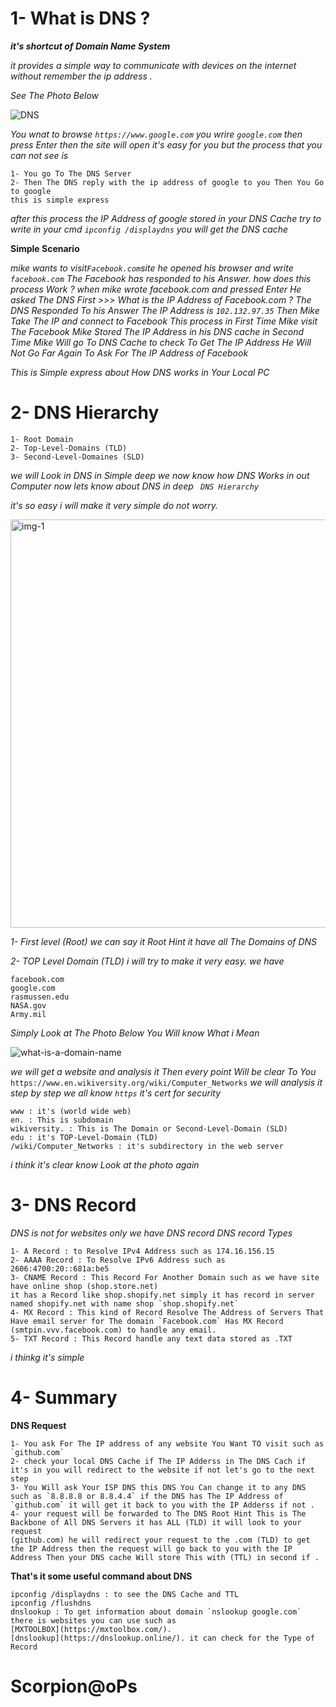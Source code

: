 # 1- What is DNS ?
***it's shortcut of Domain Name System***

*it provides a simple way to communicate with devices on the internet without remember the ip address .*

*See The Photo Below*

![DNS](https://user-images.githubusercontent.com/84593266/138587993-5d4f1790-398d-43a7-a17f-7bc70b362cf3.png)

*You wnat to browse `https://www.google.com` you wrire `google.com` then press Enter then the site will open it's easy for you but the
process that you can not see is*
```
1- You go To The DNS Server 
2- Then The DNS reply with the ip address of google to you Then You Go to google
this is simple express
```

*after this process the IP Address of google stored in your DNS Cache try to write in your cmd `ipconfig /displaydns` you will get the DNS cache*

**Simple Scenario**

*mike wants to visit`Facebook.com`site 
he opened his browser and write `facebook.com`
The Facebook has responded to his Answer.
how does this process Work ?
when mike wrote facebook.com and pressed Enter
He asked The DNS First >>> What is the IP Address of Facebook.com ?
The DNS Responded To his Answer The IP Address is `102.132.97.35` 
Then Mike Take The IP and connect to Facebook
This process in First Time Mike visit The Facebook
Mike Stored The IP Address in his DNS cache 
in Second Time Mike Will go To DNS Cache to check To Get The IP Address He Will Not Go Far Again To Ask For The IP Address of Facebook*

*This is Simple express about How DNS works in Your Local PC*

# 2- DNS Hierarchy 
```
1- Root Domain
2- Top-Level-Domains (TLD)
3- Second-Level-Domaines (SLD)
```
*we will Look in DNS in Simple deep we now know how DNS Works in out Computer now lets know about DNS in deep ` DNS Hierarchy`*

*it's so easy i will make it very simple do not worry.*

<img width="653" alt="img-1" src="https://user-images.githubusercontent.com/84593266/138589849-c1c134f6-ede0-4621-b2fb-b1a44e78a708.png">

*1- First level (Root) we can say it Root Hint it have all The Domains of DNS*

*2- TOP Level Domain (TLD) i will try to make it very easy. we have*
```
facebook.com
google.com
rasmussen.edu
NASA.gov
Army.mil
```
*Simply Look at The Photo Below You Will know What i Mean*

![what-is-a-domain-name](https://user-images.githubusercontent.com/84593266/138590066-5116688d-d0af-4b6b-a383-de10c5c99d4c.png)

*we will get a website and analysis it Then every point Will be clear To You*
`https://www.en.wikiversity.org/wiki/Computer_Networks`
*we will analysis it step by step we all know `https` it's cert for security*
```
www : it's (world wide web)
en. : This is subdomain 
wikiversity. : This is The Domain or Second-Level-Domain (SLD) 
edu : it's TOP-Level-Domain (TLD)
/wiki/Computer_Networks : it's subdirectory in the web server 
```
*i think it's clear know Look at the photo again*

# 3- DNS Record

*DNS is not for websites only we have DNS record DNS record Types*
```
1- A Record : to Resolve IPv4 Address such as 174.16.156.15
2- AAAA Record : To Resolve IPv6 Address such as 2606:4700:20::681a:be5 
3- CNAME Record : This Record For Another Domain such as we have site have online shop (shop.store.net)
it has a Record like shop.shopify.net simply it has record in server named shopify.net with name shop `shop.shopify.net`
4- MX Record : This kind of Record Resolve The Address of Servers That Have email server for The domain `Facebook.com` Has MX Record (smtpin.vvv.facebook.com) to handle any email.
5- TXT Record : This Record handle any text data stored as .TXT 
```
*i thinkg it's simple*

# 4- Summary

**DNS Request**
```
1- You ask For The IP address of any website You Want TO visit such as `github.com`
2- check your local DNS Cache if The IP Adderss in The DNS Cach if it's in you will redirect to the website if not let's go to the next step 
3- You Will ask Your ISP DNS this DNS You Can change it to any DNS such as `8.8.8.8 or 8.8.4.4` if the DNS has The IP Address of `github.com` it will get it back to you with the IP Adderss if not . 
4- your request will be forwarded to The DNS Root Hint This is The Backbone of All DNS Servers it has ALL (TLD) it will look to your request 
(github.com) he will redirect your request to the .com (TLD) to get the IP Address then the request will go back to you with the IP Address Then your DNS cache Will store This with (TTL) in second if .
```
**That's it some useful command about DNS** 
```
ipconfig /displaydns : to see the DNS Cache and TTL
ipconfig /flushdns
dnslookup : To get information about domain `nslookup google.com`
there is websites you can use such as 
[MXTOOLBOX](https://mxtoolbox.com/).
[dnslookup](https://dnslookup.online/). it can check for the Type of Record
```
# Scorpion@oPs




